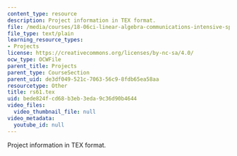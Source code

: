 ```yaml
---
content_type: resource
description: Project information in TEX format.
file: /media/courses/18-06ci-linear-algebra-communications-intensive-spring-2004/bede824fcd68b3eb3eda9c36d90b4644_rs61.tex
file_type: text/plain
learning_resource_types:
- Projects
license: https://creativecommons.org/licenses/by-nc-sa/4.0/
ocw_type: OCWFile
parent_title: Projects
parent_type: CourseSection
parent_uid: de3df049-521c-7063-56c9-8fdb65ea58aa
resourcetype: Other
title: rs61.tex
uid: bede824f-cd68-b3eb-3eda-9c36d90b4644
video_files:
  video_thumbnail_file: null
video_metadata:
  youtube_id: null
---
```

Project information in TEX format.